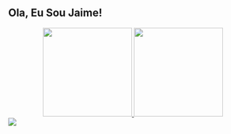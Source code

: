 ## Ola, Eu Sou Jaime!
<div align="center">
  <a href="https://github.com/Jaimrg">
  <img height="180em" src="https://github-readme-stats.vercel.app/api?username=jaimrg&show_icons=true&theme=dracula&include_all_commits=true&count_private=true"/>
  <img height="180em" src="https://github-readme-stats.vercel.app/api/top-langs/?username=jaimrg&layout=compact&langs_count=7&theme=dracula"/>
</div>

<img src="https://github-readme-stats.vercel.app/api?username=jaimrg&&show_icons=true&title_color=ffffff&icon_color=bb2acf&text_color=daf7dc&bg_color=151515">



